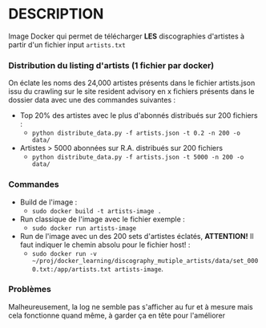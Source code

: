 # DESCRIPTION

Image Docker qui permet de télécharger **LES** discographies d'artistes à partir d'un fichier input `artists.txt`


### Distribution du listing d'artists (1 fichier par docker)

On éclate les noms des 24,000 artistes présents dans le fichier artists.json issu du crawling sur le site resident advisory en x fichiers présents dans le dossier data avec une des commandes suivantes : 

 * Top 20% des artistes avec le plus d'abonnés distribués sur 200 fichiers :
   * `python distribute_data.py -f artists.json -t 0.2 -n 200 -o data/`
 * Artistes > 5000 abonnées sur R.A. distribués sur 200 fichiers
   * `python distribute_data.py -f artists.json -t 5000 -n 200 -o data/`

### Commandes

* Build de l'image :
  * `sudo docker build -t artists-image .`
* Run classique de l'image avec le fichier exemple :
  * `sudo docker run artists-image`
* Run de l'image avec un des 200 sets d'artistes éclatés, **ATTENTION!** Il faut indiquer le chemin absolu pour le fichier host! :
  * `sudo docker run -v ~/proj/docker_learning/discography_mutiple_artists/data/set_0000.txt:/app/artists.txt artists-image`. 

### Problèmes 

Malheureusement, la log ne semble pas s'afficher au fur et à mesure mais cela fonctionne quand même, à garder ça en tête pour l'améliorer

